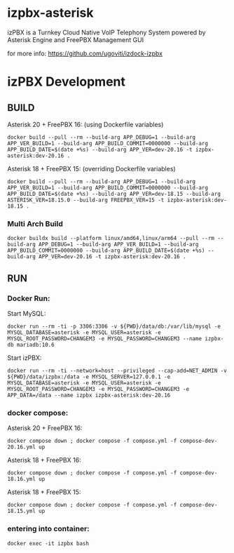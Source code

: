 # izpbx-asterisk

izPBX is a Turnkey Cloud Native VoIP Telephony System powered by Asterisk Engine and FreePBX Management GUI

for more info: https://github.com/ugoviti/izdock-izpbx

# izPBX Development

## BUILD

Asterisk 20 + FreePBX 16: (using Dockerfile variables)
```
docker build --pull --rm --build-arg APP_DEBUG=1 --build-arg APP_VER_BUILD=1 --build-arg APP_BUILD_COMMIT=0000000 --build-arg APP_BUILD_DATE=$(date +%s) --build-arg APP_VER=dev-20.16 -t izpbx-asterisk:dev-20.16 .
```

Asterisk 18 + FreePBX 15: (overriding Dockerfile variables)
```
docker build --pull --rm --build-arg APP_DEBUG=1 --build-arg APP_VER_BUILD=1 --build-arg APP_BUILD_COMMIT=0000000 --build-arg APP_BUILD_DATE=$(date +%s) --build-arg APP_VER=dev-18.15 --build-arg ASTERISK_VER=18.15.0 --build-arg FREEPBX_VER=15 -t izpbx-asterisk:dev-18.15 .
```

### Multi Arch Build
```
docker buildx build --platform linux/amd64,linux/arm64 --pull --rm --build-arg APP_DEBUG=1 --build-arg APP_VER_BUILD=1 --build-arg APP_BUILD_COMMIT=0000000 --build-arg APP_BUILD_DATE=$(date +%s) --build-arg APP_VER=dev-20.16 -t izpbx-asterisk:dev-20.16 .
```

## RUN

### Docker Run:
Start MySQL:  
```
docker run --rm -ti -p 3306:3306 -v ${PWD}/data/db:/var/lib/mysql -e MYSQL_DATABASE=asterisk -e MYSQL_USER=asterisk -e MYSQL_ROOT_PASSWORD=CHANGEM3 -e MYSQL_PASSWORD=CHANGEM3 --name izpbx-db mariadb:10.6
```

Start izPBX:  
```
docker run --rm -ti --network=host --privileged --cap-add=NET_ADMIN -v ${PWD}/data/izpbx:/data -e MYSQL_SERVER=127.0.0.1 -e MYSQL_DATABASE=asterisk -e MYSQL_USER=asterisk -e MYSQL_ROOT_PASSWORD=CHANGEM3 -e MYSQL_PASSWORD=CHANGEM3 -e APP_DATA=/data --name izpbx izpbx-asterisk:dev-20.16
```


### docker compose:

Asterisk 20 + FreePBX 16:  
```
docker compose down ; docker compose -f compose.yml -f compose-dev-20.16.yml up
```

Asterisk 18 + FreePBX 16:  
```
docker compose down ; docker compose -f compose.yml -f compose-dev-18.16.yml up
```

Asterisk 18 + FreePBX 15:  
```
docker compose down ; docker compose -f compose.yml -f compose-dev-18.15.yml up
```

### entering into container:
```
docker exec -it izpbx bash
```
